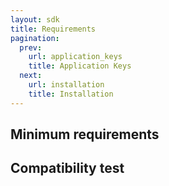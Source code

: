 ```yaml
---
layout: sdk
title: Requirements
pagination:
  prev:
    url: application_keys
    title: Application Keys
  next:
    url: installation
    title: Installation
---
```

## Minimum requirements

## Compatibility test
